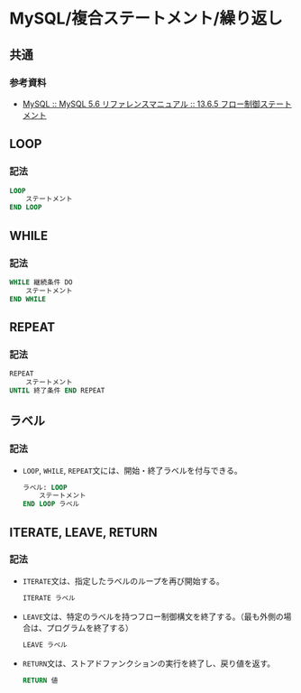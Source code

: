 # MySQL/複合ステートメント/繰り返し

## 共通

### 参考資料

- [MySQL :: MySQL 5.6 リファレンスマニュアル :: 13.6.5 フロー制御ステートメント](https://dev.mysql.com/doc/refman/5.6/ja/flow-control-statements.html)

## LOOP

### 記法

```sql
LOOP
    ステートメント
END LOOP
```

## WHILE

### 記法

```sql
WHILE 継続条件 DO
    ステートメント
END WHILE
```

## REPEAT

### 記法

```sql
REPEAT
    ステートメント
UNTIL 終了条件 END REPEAT
```

## ラベル

### 記法

- `LOOP`, `WHILE`, `REPEAT`文には、開始・終了ラベルを付与できる。

  ```sql
  ラベル: LOOP
      ステートメント
  END LOOP ラベル
  ```

## ITERATE, LEAVE, RETURN

### 記法

- `ITERATE`文は、指定したラベルのループを再び開始する。

  ```sql
  ITERATE ラベル
  ```

- `LEAVE`文は、特定のラベルを持つフロー制御構文を終了する。（最も外側の場合は、プログラムを終了する）

  ```sql
  LEAVE ラベル
  ```

- `RETURN`文は、ストアドファンクションの実行を終了し、戻り値を返す。

  ```sql
  RETURN 値
  ```
